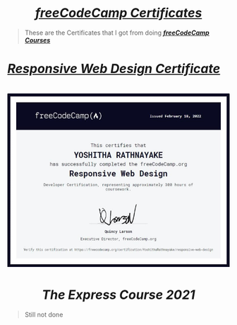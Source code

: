 # <div align="center"><a href="https://www.freecodecamp.org/YoshithaRathnayake"><b><i>freeCodeCamp Certificates</i></b></a></div>

> These are the Certificates that I got from doing <a href="https://www.freecodecamp.org/YoshithaRathnayake"><b><i>freeCodeCamp Courses</i></b></a> 

# 
# <a href="https://www.freecodecamp.org/certification/yoshitharathnayake/responsive-web-design"><b><i>Responsive Web Design Certificate</i></b></a>
# <div align="center"><img src="freeCodeCamp Certificate.jpeg"></div>

#
#
# <div align="center"><b><i>The Express Course 2021</i></b></a></div>

> Still not done


